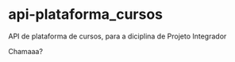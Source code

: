 # api-plataforma_cursos
API de plataforma de cursos, para a diciplina de Projeto Integrador

Chamaaa?
